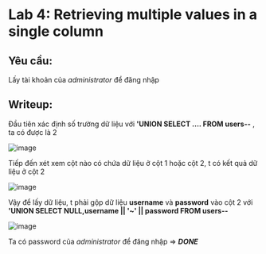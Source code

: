 # Lab 4: Retrieving multiple values in a single column

## Yêu cầu: 

Lấy tài khoản của *administrator* để đăng nhập

## Writeup: 

Đầu tiên xác định số trường dữ liệu với **'UNION SELECT .... FROM users--** , ta có được là 2 

![image](https://user-images.githubusercontent.com/72268643/142468653-a6b5ef39-df06-41e2-bef7-b6f9f405ef71.png)

Tiếp đến xét xem cột nào có chứa dữ liệu ở cột 1 hoặc cột 2, t có kết quả dữ liệu ở cột 2

![image](https://user-images.githubusercontent.com/72268643/142469011-618f519f-f377-44f6-82bc-0d8a7802327e.png)

Vậy để lấy dữ liệu, t phải gộp dữ liệu **username** và **password** vào cột 2 với **'UNION SELECT NULL,username || '~' || password FROM users--**

![image](https://user-images.githubusercontent.com/72268643/142469938-a7a281f6-2c99-4a41-ad5d-75d510e70136.png)

Ta có password của *administrator* để đăng nhập => ***DONE***
